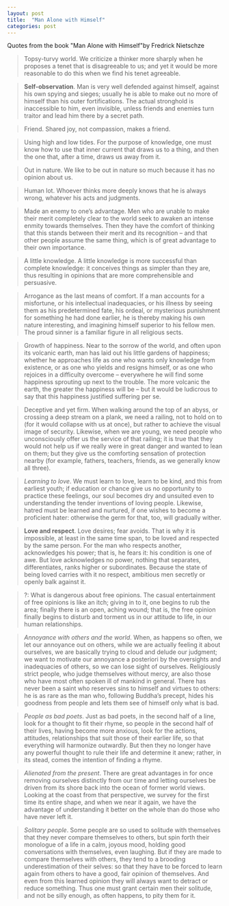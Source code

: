 ```yaml
---
layout: post
title:  "Man Alone with Himself"
categories: post
---
```

Quotes from the book "Man Alone with Himself"by Fredrick Nietschze   
<!--more-->

> Topsy-turvy world. We criticize a thinker more sharply when he
proposes a tenet that is disagreeable to us; and yet it would be more
reasonable to do this when we find his tenet agreeable.

> **Self-observation**. Man is very well defended against himself, against
his own spying and sieges; usually he is able to make out no more of
himself than his outer fortifications. The actual stronghold is
inaccessible to him, even invisible, unless friends and enemies turn
traitor and lead him there by a secret path.

> Friend. Shared joy, not compassion, makes a friend.

> Using high and low tides. For the purpose of knowledge, one must
know how to use that inner current that draws us to a thing, and
then the one that, after a time, draws us away from it.

> Out in nature. We like to be out in nature so much because it has no
opinion about us.

> Human lot. Whoever thinks more deeply knows that he is always
wrong, whatever his acts and judgments.

> Made an enemy to one’s advantage. Men who are unable to make
their merit completely clear to the world seek to awaken an intense
enmity towards themselves. Then they have the comfort of thinking
that this stands between their merit and its recognition – and that
other people assume the same thing, which is of great advantage to
their own importance.

> A little knowledge. A little knowledge is more successful than
complete knowledge: it conceives things as simpler than they are,
thus resulting in opinions that are more comprehensible and
persuasive.


> Arrogance as the last means of comfort. If a man accounts for a
misfortune, or his intellectual inadequacies, or his illness by seeing
them as his predetermined fate, his ordeal, or mysterious
punishment for something he had done earlier, he is thereby making
his own nature interesting, and imagining himself superior to his
fellow men. The proud sinner is a familiar figure in all religious
sects.

> Growth of happiness. Near to the sorrow of the world, and often upon
its volcanic earth, man has laid out his little gardens of happiness;
whether he approaches life as one who wants only knowledge from
existence, or as one who yields and resigns himself, or as one who
rejoices in a difficulty overcome – everywhere he will find some
happiness sprouting up next to the trouble. The more volcanic the
earth, the greater the happiness will be – but it would be ludicrous
to say that this happiness justified suffering per se.


> Deceptive and yet firm. When walking around the top of an abyss,
or crossing a deep stream on a plank, we need a railing, not to hold
on to (for it would collapse with us at once), but rather to achieve
the visual image of security. Likewise, when we are young, we need
people who unconsciously offer us the service of that railing; it is
true that they would not help us if we really were in great danger
and wanted to lean on them; but they give us the comforting
sensation of protection nearby (for example, fathers, teachers,
friends, as we generally know all three).


> *Learning to love*. We must learn to love, learn to be kind, and this
from earliest youth; if education or chance give us no opportunity to
practice these feelings, our soul becomes dry and unsuited even to
understanding the tender inventions of loving people. Likewise,
hatred must be learned and nurtured, if one wishes to become a proficient hater: otherwise the germ for that, too, will gradually
wither.

> **Love and respect**. Love desires; fear avoids. That is why it is
impossible, at least in the same time span, to be loved and respected
by the same person. For the man who respects another,
acknowledges his power; that is, he fears it: his condition is one of
awe. But love acknowledges no power, nothing that separates,
differentiates, ranks higher or subordinates. Because the state of
being loved carries with it no respect, ambitious men secretly or
openly balk against it.

> ?: What is dangerous about free opinions. The casual entertainment of
free opinions is like an itch; giving in to it, one begins to rub the
area; finally there is an open, aching wound; that is, the free opinion
finally begins to disturb and torment us in our attitude to life, in our
human relationships.    


> *Annoyance with others and the world*. When, as happens so often, we
let our annoyance out on others, while we are actually feeling it
about ourselves, we are basically trying to cloud and delude our
judgment; we want to motivate our annoyance a posteriori by the
oversights and inadequacies of others, so we can lose sight of
ourselves.
Religiously strict people, who judge themselves without mercy,
are also those who have most often spoken ill of mankind in
general. There has never been a saint who reserves sins to himself
and virtues to others: he is as rare as the man who, following
Buddha’s precept, hides his goodness from people and lets them see
of himself only what is bad.


> *People as bad poets*. Just as bad poets, in the second half of a line,
look for a thought to fit their rhyme, so people in the second half of
their lives, having become more anxious, look for the actions,
attitudes, relationships that suit those of their earlier life, so that
everything will harmonize outwardly. But then they no longer have
any powerful thought to rule their life and determine it anew;
rather, in its stead, comes the intention of finding a rhyme.

> *Alienated from the present*. There are great advantages in for once
removing ourselves distinctly from our time and letting ourselves be
driven from its shore back into the ocean of former world views.
Looking at the coast from that perspective, we survey for the first
time its entire shape, and when we near it again, we have the
advantage of understanding it better on the whole than do those
who have never left it.

> *Solitary people*. Some people are so used to solitude with themselves
that they never compare themselves to others, but spin forth their
monologue of a life in a calm, joyous mood, holding good
conversations with themselves, even laughing. But if they are made
to compare themselves with others, they tend to a brooding
underestimation of their selves: so that they have to be forced to
learn again from others to have a good, fair opinion of themselves.
And even from this learned opinion they will always want to detract
or reduce something.
Thus one must grant certain men their solitude, and not be silly
enough, as often happens, to pity them for it.